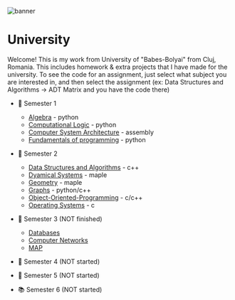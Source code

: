 <!--![banner](https://i.ibb.co/w7GfXqG/banner.jpg) -->
![banner](https://i.ibb.co/w7GfXqG/banner.jpg)
# University
Welcome! This is my work from University of "Babes-Bolyai" from Cluj, Romania. This includes homework & extra projects that I have made for the university. To see the code for an assignment, just select what subject you are interested in, and then select the assignment (ex: Data Structures and Algorithms -> ADT Matrix and you have the code there)

* :closed_book: Semester 1
  - [Algebra](https://github.com/913AliceHincu/Algebra) - python
  - [Computational Logic](https://github.com/913AliceHincu/operations_conversions) - python
  - [Computer System Architecture](https://github.com/913AliceHincu/Computer-System-Architecture) - assembly
  - [Fundamentals of programming](https://github.com/913AliceHincu/-Fundamentals-of-Programming-/tree/main) - python  
* :green_book: Semester 2
  - [Data Structures and Algorithms](https://github.com/913AliceHincu/Data-Structures-and-Algorithms) - c++
  - [Dyamical Systems](https://github.com/AliceHincu/Dynamical-Systems) - maple
  - [Geometry](https://github.com/AliceHincu/Geometry) - maple
  - [Graphs](https://github.com/AliceHincu/Graphs) - python/c++
  - [Object-Oriented-Programming](https://github.com/913AliceHincu/Object-Oriented-Programming) - c/c++
  - [Operating Systems](https://github.com/AliceHincu/Operating-Systems) - c
* :orange_book: Semester 3 (NOT finished)
  - [Databases](https://github.com/AliceHincu/Databases)
  - [Computer Networks](https://github.com/AliceHincu/Computer-Networks)
  - [MAP](https://github.com/AliceHincu/ToyLanguage)
  
* :blue_book: Semester 4 (NOT started)
  
* :notebook: Semester 5 (NOT started)
  
* :books: Semester 6 (NOT started)
  
